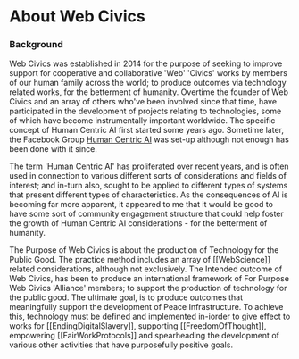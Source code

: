 # About Web Civics

### Background

Web Civics was established in 2014 for the purpose of seeking to improve support for cooperative and collaborative 'Web' 'Civics' works by members of our human family across the world; to produce outcomes via technology related works, for the betterment of humanity.  Overtime the founder of Web Civics and an array of others who've been involved since that time, have participated in the development of projects relating to technologies, some of which have become instrumentally important worldwide.  The specific concept of Human Centric AI first started some years ago.  Sometime later, the Facebook Group [Human Centric AI](https://www.facebook.com/groups/humancentric.ai.tech) was set-up although not enough has been done with it since. 

The term 'Human Centric AI' has proliferated over recent years, and is often used in connection to various different sorts of considerations and fields of interest; and in-turn also, sought to be applied to different types of systems that present different types of characteristics. As the consequences of AI is becoming far more apparent, it appeared to me that it would be good to have some sort of community engagement structure that could help foster the growth of Human Centric AI considerations - for the betterment of humanity.

The Purpose of Web Civics is about the production of Technology for the Public Good.  The practice method includes an array of [[WebScience]] related considerations, although not exclusively.  The Intended outcome of Web Civics, has been to produce an international framework of For Purpose Web Civics 'Alliance' members; to support the production of technology for the public good.  The ultimate goal, is to produce outcomes that meaningfully support the development of Peace Infrastructure. To achieve this, technology must be defined and implemented in-iorder to give effect to works for [[EndingDigitalSlavery]], supporting [[FreedomOfThought]], empowering [[FairWorkProtocols]] and spearheading the development of various other activities that have purposefully positive goals.  
